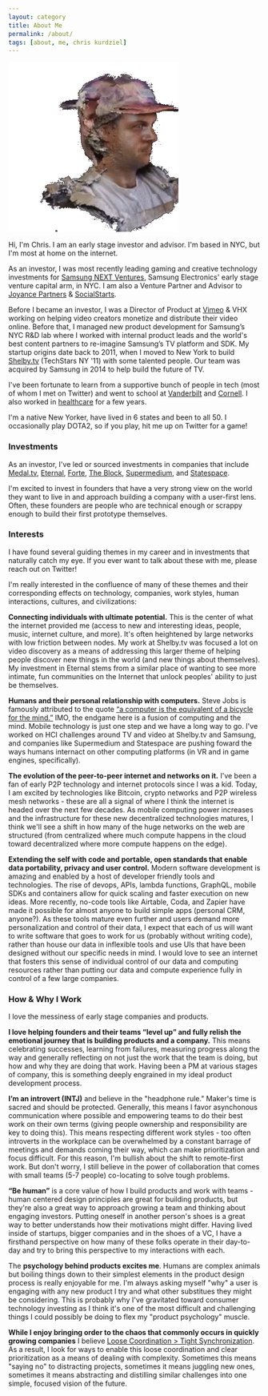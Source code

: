 ```yaml
---
layout: category
title: About Me
permalink: /about/
tags: [about, me, chris kurdziel]
---
```

![Me](images/avatar.gif)

Hi, I'm Chris. I am an early stage investor and advisor. I'm based in NYC, but I'm most at home on the internet.

As an investor, I was most recently leading gaming and creative technology investments for [Samsung NEXT Ventures][0], Samsung Electronics' early stage venture capital arm, in NYC. I am also a Venture Partner and Advisor to [Joyance Partners][1] & [SocialStarts](http://socialstarts.com).

Before I became an investor, I was a Director of Product at [Vimeo][2] & VHX working on helping video creators monetize and distribute their video online. Before that, I managed new product development for Samsung’s NYC R&D lab where I worked with internal product leads and the world's best content partners to re-imagine Samsung’s TV platform and SDK. My startup origins date back to 2011, when I moved to New York to build [Shelby.tv][3] (TechStars NY '11) with some talented people. Our team was acquired by Samsung in 2014 to help build the future of TV.

I've been fortunate to learn from a supportive bunch of people in tech (most of whom I met on Twitter) and went to school at [Vanderbilt][4] and [Cornell][5]. I also worked in [healthcare][7] for a few years.

I'm a native New Yorker, have lived in 6 states and been to all 50. I occasionally play DOTA2, so if you play, hit me up on Twitter for a game!

### Investments

As an investor, I've led or sourced investments in companies that include [Medal.tv](https://medal.tv/), [Eternal](https://eternal.plus/), [Forte](https://www.forte.io/), [The Block](https://www.theblockcrypto.com/), [Supermedium](http://supermedium.com/), and [Statespace](https://statespace.gg/).

I'm excited to invest in founders that have a very strong view on the world they want to live in and approach building a company with a user-first lens. Often, these founders are people who are technical enough or scrappy enough to build their first prototype themselves.

### Interests

I have found several guiding themes in my career and in investments that naturally catch my eye. If you ever want to talk about these with me, please reach out on Twitter!

I'm really interested in the confluence of many of these themes and their corresponding effects on technology, companies, work styles, human interactions, cultures, and civilizations:

**Connecting individuals with ultimate potential.** This is the center of what the internet provided me (access to new and interesting ideas, people, music, internet culture, and more). It's often heightened by large networks with low friction between nodes. My work at Shelby.tv was focused a lot on video discovery as a means of addressing this larger theme of helping people discover new things in the world (and new things about themselves). My investment in Eternal stems from a similar place of wanting to see more intimate, fun communities on the Internet that unlock peoples' ability to just be themselves.

**Humans and their personal relationship with computers.** Steve Jobs is famously attributed to the quote [“a computer is the equivalent of a bicycle for the mind.”][9] IMO, the endgame here is a fusion of computing and the mind. Mobile technology is just one step and we have a long way to go. I've worked on HCI challenges around TV and video at Shelby.tv and Samsung, and companies like Supermedium and Statespace are pushing foward the ways humans internact on other computing platforms (in VR and in game engines, specifically). 

**The evolution of the peer-to-peer internet and networks on it.** I've been a fan of early P2P technology and internet protocols since I was a kid. Today, I am excited by technologies like Bitcoin, crypto networks and P2P wireless mesh networks - these are all a signal of where I think the internet is headed over the next few decades. As mobile computing power increases and the infrastructure for these new decentralized technologies matures, I think we'll see a shift in how many of the huge networks on the web are structured (from centralized where much compute happens in the cloud toward decentralized where more compute happens on the edge).

**Extending the self with code and portable, open standards that enable data portability, privacy and user control.** Modern software development is amazing and enabled by a host of developer friendly tools and technologies. The rise of devops, APIs, lambda functions, GraphQL, mobile SDKs and containers allow for quick scaling and faster execution on new ideas. More recently, no-code tools like Airtable, Coda, and Zapier have made it possible for almost anyone to build simple apps (personal CRM, anyone?). As these tools mature even further and users demand more personalization and control of their data, I expect that each of us will want to write software that goes to work for us (probably without writing code), rather than house our data in inflexible tools and use UIs that have been designed without our specific needs in mind. I would love to see an internet that fosters this sense of individual control of our data and computing resources rather than putting our data and compute experience fully in control of a few large companies.

### How & Why I Work

I love the messiness of early stage companies and products.

**I love helping founders and their teams “level up” and fully relish the emotional journey that is building products and a company.** This means celebrating successes, learning from failures, measuring progress along the way and generally reflecting on not just the work that the team is doing, but how and why they are doing that work. Having been a PM at various stages of company, this is something deeply engrained in my ideal product development process.

**I’m an introvert (INTJ)** and believe in the "headphone rule." Maker's time is sacred and should be protected. Generally, this means I favor asynchonous communication where possible and empowering teams to do their best work on their own terms (giving people ownership and responsibility are key to doing this). This means respecting different work styles - too often introverts in the workplace can be overwhelmed by a constant barrage of meetings and demands coming their way, which can make prioritization and focus difficult. For this reason, I'm bullish about the shift to remote-first work. But don't worry, I still believe in the power of collaboration that comes with small teams (5-7 people) co-locating to solve tough problems.

**“Be human”** is a core value of how I build products and work with teams - human centered design principles are great for building products, but they're also a great way to approach growing a team and thinking about engaging investors. Putting oneself in another person's shoes is a great way to better understands how their motivations might differ. Having lived inside of startups, bigger companies and in the shoes of a VC, I have a firsthand perspective on how many of these folks operate in their day-to-day and try to bring this perspective to my interactions with each.

The **psychology behind products excites me**. Humans are complex animals but boiling things down to their simplest elements in the product design process is really enjoyable for me. I'm always asking myself "why" a user is engaging with any new product I try and what other substitues they might be considering. This is probably why I've gravitated toward consumer technology investing as I think it's one of the most difficult and challenging things I could possibly be doing to flex my "product psychology" muscle.

**While I enjoy bringing order to the chaos that commonly occurs in quickly growing companies** I believe [Loose Coordination \> Tight Synchronization][8]. As a result, I look for ways to enable this loose coordination and clear prioritization as a means of dealing with complexity. Sometimes this means "saying no" to distracting projects, sometimes it means juggling new ones, sometimes it means abstracting and distilling similar challenges into one simple, focused vision of the future.

[0]:  https://samsungnext.com/ventures/
[1]:	http://joyancepartners.com
[2]:	http://vimeo.com
[3]:	http://shelby.tv
[4]:	http://engineering.vanderbilt.edu/
[5]:	http://www.johnson.cornell.edu/
[6]:	http://www.brventurefund.com/
[7]:	http://www.mckesson.com/
[8]:	http://us1.campaign-archive1.com/?u=78cbbb7f2882629a5157fa593&id=6018c6315f
[9]:	https://www.youtube.com/watch?v=ob_GX50Za6c

